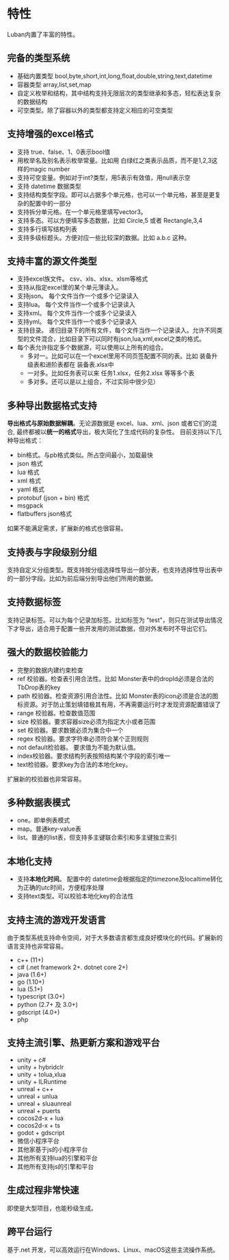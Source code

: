 # 特性

Luban内置了丰富的特性。

## 完备的类型系统

- 基础内置类型 bool,byte,short,int,long,float,double,string,text,datetime
- 容器类型 array,list,set,map
- 自定义枚举和结构，其中结构支持无限层次的类型继承和多态，轻松表达复杂的数据结构
- 可空类型。除了容器以外的类型都支持定义相应的可空类型


## 支持增强的excel格式

- 支持 true、false、1、0表示bool值
- 用枚举名及别名表示枚举常量。比如用 白绿红之类表示品质，而不是1,2,3这样的magic number
- 支持可空变量。例如对于int?类型，用5表示有效值，用null表示空
- 支持 datetime 数据类型
- 支持结构类型字段。即可以占据多个单元格，也可以一个单元格，甚至是更复杂的配置中的一部分
- 支持拆分单元格。在一个单元格里填写vector3。
- 支持多态。可以方便填写多态数据，比如 Circle,5 或者 Rectangle,3,4
- 支持多行填写结构列表
- 支持多级标题头。方便对应一些比较深的数据。比如 a.b.c 这种。

 
## 支持丰富的源文件类型

- 支持excel族文件。 csv、xls、xlsx、xlsm等格式
- 支持从指定excel里的某个单元薄读入。
- 支持json。 每个文件当作一个或多个记录读入
- 支持lua。 每个文件当作一个或多个记录读入
- 支持xml。 每个文件当作一个或多个记录读入
- 支持yml。 每个文件当作一个或多个记录读入
- 支持目录。 递归目录下的所有文件，每个文件当作一个记录读入。允许不同类型的文件混合，比如目录下可以同时有json,lua,xml,excel之类的格式。
- 每个表允许指定多个数据源，可以使用以上所有的组合。
  - 多对一。比如可以在一个excel里用不同页签配置不同的表。比如 装备升级表和进阶表都在 装备表.xlsx中
  - 一对多。比如任务表可以来 任务1.xlsx，任务2.xlsx 等等多个表
  - 多对多。还可以是以上组合，不过实际中很少见）

## 多种导出数据格式支持

 **导出格式与原始数据解耦**。无论源数据是 excel、lua、xml、json 或者它们的混合, 最终都被以**统一的格式**导出，极大简化了生成代码的复杂性。 目前支持以下几种导出格式：

- bin格式。与pb格式类似。所占空间最小，加载最快
- json 格式
- lua 格式
- xml 格式
- yaml 格式
- protobuf (json + bin) 格式
- msgpack
- flatbuffers json格式

如果不能满足需求，扩展新的格式也很容易。

## 支持表与字段级别分组

支持自定义分组类型。既支持按分组选择性导出一部分表，也支持选择性导出表中的一部分字段。比如为前后端分别导出他们所用的数据。

## 支持数据标签

支持记录标签。可以为每个记录加标签。比如标签为 "test"，则只在测试导出情况下才导出，适合用于配置一些开发用的测试数据，但对外发布时不导出它们。

## 强大的数据校验能力

- 完整的数据内建约束检查
- ref 校验器。检查表引用合法性。比如 Monster表中的dropId必须是合法的 TbDrop表的key
- path 校验器。检查资源引用合法性。比如 Monster表的icon必须是合法的图标资源。对于防止策划填错极其有用，不再需要运行时才发现资源配置错误了
- range 校验器。检查数值范围
- size 校验器。要求容器size必须为指定大小或者范围
- set 校验器。要求数据必须为集合中一个
- regex 校验器。要求字符串必须符合某个正则规则
- not default检验器。 要求值为不能为默认值。
- index校验器。要求结构列表按照结构某个字段的索引唯一
- text检验器。要求key为合法的本地化key。

扩展新的校验器也非常容易。

## 多种数据表模式

- one。即单例表模式
- map。普通key-value表
- list。普通的list表，但支持多主键联合索引和多主键独立索引

## 本地化支持

- 支持**本地化时间**。 配置中的 datetime会根据指定的timezone及localtime转化为正确的utc时间，方便程序处理
- 支持text类型。可以校验本地化key的合法性

## 支持主流的游戏开发语言

由于类型系统支持命令空间，对于大多数语言都生成良好模块化的代码。扩展新的语言支持也非常容易。

- c++ (11+)
- c# (.net framework 2+. dotnet core 2+)
- java (1.6+)
- go (1.10+)
- lua (5.1+)
- typescript (3.0+)
- python (2.7+ 及 3.0+)
- gdscript (4.0+)
- php


## 支持主流引擎、热更新方案和游戏平台

- unity + c#
- unity + hybridclr
- unity + tolua,xlua
- unity + ILRuntime
- unreal + c++
- unreal + unlua
- unreal + sluaunreal
- unreal + puerts
- cocos2d-x + lua
- cocos2d-x + ts
- godot + gdscript
- 微信小程序平台
- 其他家基于js的小程序平台
- 其他所有支持lua的引擎和平台
- 其他所有支持js的引擎和平台


## 生成过程非常快速

即使是大型项目，也能秒级生成。

## 跨平台运行

基于.net 开发，可以高效运行在Windows、Linux、macOS这些主流操作系统。
